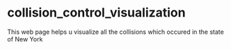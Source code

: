 # collision_control_visualization
This web page helps u visualize all the collisions which occured in the state  of New York 
